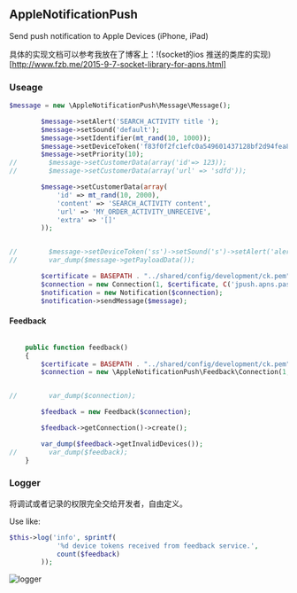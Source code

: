 ## AppleNotificationPush
Send push notification to Apple Devices (iPhone, iPad) 

具体的实现文档可以参考我放在了博客上：!(socket的ios 推送的类库的实现)[http://www.fzb.me/2015-9-7-socket-library-for-apns.html]


### Useage

```php
$message = new \AppleNotificationPush\Message\Message();

        $message->setAlert('SEARCH_ACTIVITY title ');
        $message->setSound('default');
        $message->setIdentifier(mt_rand(10, 1000));
        $message->setDeviceToken('f83f0f2fc1efc0a549601437128bf2d94fea83b4c31b0750d3d9f8f98d5e7a87');
        $message->setPriority(10);
//        $message->setCustomerData(array('id'=> 123));
//        $message->setCustomerData(array('url' => 'sdfd'));

        $message->setCustomerData(array(
            'id' => mt_rand(10, 2000),
            'content' => 'SEARCH_ACTIVITY content',
            'url' => 'MY_ORDER_ACTIVITY_UNRECEIVE',
            'extra' => '[]'
        ));


//        $message->setDeviceToken('ss')->setSound('s')->setAlert('alert');
//        var_dump($message->getPayloadData());

        $certificate = BASEPATH . "../shared/config/development/ck.pem";
        $connection = new Connection(1, $certificate, C('jpush.apns.password'));
        $notification = new Notification($connection);
        $notification->sendMessage($message);     
```



#### Feedback

```php

    public function feedback()
    {
        $certificate = BASEPATH . "../shared/config/development/ck.pem";
        $connection = new \AppleNotificationPush\Feedback\Connection(1, $certificate, C('jpush.apns.password'));


//        var_dump($connection);

        $feedback = new Feedback($connection);

        $feedback->getConnection()->create();

        var_dump($feedback->getInvalidDevices());
//        var_dump($feedback);
    } 
```


### Logger

将调试或者记录的权限完全交给开发者，自由定义。

Use like:

```php
$this->log('info', sprintf(
            '%d device tokens received from feedback service.',
            count($feedback)
        ));
```

![logger](http://7tsys1.com1.z0.glb.clouddn.com/屏幕快照%202015-09-10%20下午1.22.08.png)